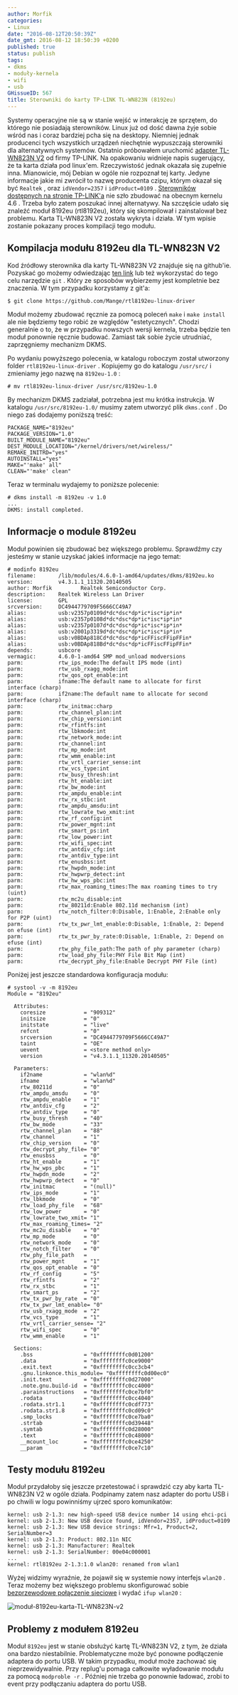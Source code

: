 ```yaml
---
author: Morfik
categories:
- Linux
date: "2016-08-12T20:50:39Z"
date_gmt: 2016-08-12 18:50:39 +0200
published: true
status: publish
tags:
- dkms
- moduły-kernela
- wifi
- usb
GHissueID: 567
title: Sterowniki do karty TP-LINK TL-WN823N (8192eu)
---
```


Systemy operacyjne nie są w stanie wejść w interakcję ze sprzętem, do którego nie posiadają
sterowników. Linux już od dość dawna żyje sobie wśród nas i coraz bardziej pcha się na desktopy.
Niemniej jednak producenci tych wszystkich urządzeń niechętnie wypuszczają sterowniki dla
alternatywnych systemów. Ostatnio próbowałem uruchomić [adapter TL-WN823N
V2](http://www.tp-link.com.pl/products/details/TL-WN823N.html) od firmy TP-LINK. Na opakowaniu
widnieje napis sugerujący, że ta karta działa pod linux'em. Rzeczywistość jednak okazała się
zupełnie inna. Mianowicie, mój Debian w ogóle nie rozpoznał tej karty. Jedyne informacje jakie mi
zwrócił to nazwę producenta czipu, którym okazał się być `Realtek` , oraz `idVendor=2357` i
`idProduct=0109` . [Sterowników dostępnych na stronie
TP-LINK'a](http://www.tp-link.com/en/download/TL-WN823N.html#Driver) nie szło zbudować na obecnym
kernelu 4.6 . Trzeba było zatem poszukać innej alternatywy. Na szczęście udało się znaleźć moduł
8192eu (rtl8192eu), który się skompilował i zainstalował bez problemu. Karta TL-WN823N V2 została
wykryta i działa. W tym wpisie zostanie pokazany proces kompilacji tego modułu.

<!--more-->
## Kompilacja modułu 8192eu dla TL-WN823N V2

Kod źródłowy sterownika dla karty TL-WN823N V2 znajduje się na github'ie. Pozyskać go możemy
odwiedzając [ten link](https://github.com/Mange/rtl8192eu-linux-driver) lub też wykorzystać do tego
celu narzędzie `git` . Który ze sposobów wybierzemy jest kompletnie bez znaczenia. W tym przypadku
korzystamy z git'a:

    $ git clone https://github.com/Mange/rtl8192eu-linux-driver

Moduł możemy zbudować ręcznie za pomocą poleceń `make` i `make install` ale nie będziemy tego robić
ze względów "estetycznych". Chodzi generalnie o to, że w przypadku nowszych wersji kernela, trzeba
będzie ten moduł ponownie ręcznie budować. Zamiast tak sobie życie utrudniać, zaprzęgniemy
mechanizm DKMS.

Po wydaniu powyższego polecenia, w katalogu roboczym został utworzony folder
`rtl8192eu-linux-driver` . Kopiujemy go do katalogu `/usr/src/` i zmieniamy jego nazwę na
`8192eu-1.0` :

    # mv rtl8192eu-linux-driver /usr/src/8192eu-1.0

By mechanizm DKMS zadziałał, potrzebna jest mu krótka instrukcja. W katalogu `/usr/src/8192eu-1.0/`
musimy zatem utworzyć plik `dkms.conf` . Do niego zaś dodajemy poniższą treść:

    PACKAGE_NAME="8192eu"
    PACKAGE_VERSION="1.0"
    BUILT_MODULE_NAME="8192eu"
    DEST_MODULE_LOCATION="/kernel/drivers/net/wireless/"
    REMAKE_INITRD="yes"
    AUTOINSTALL="yes"
    MAKE="'make' all"
    CLEAN="'make' clean"

Teraz w terminalu wydajemy to poniższe polecenie:

    # dkms install -m 8192eu -v 1.0
    ...
    DKMS: install completed.

## Informacje o module 8192eu

Moduł powinien się zbudować bez większego problemu. Sprawdźmy czy jesteśmy w stanie uzyskać jakieś
informacje na jego temat:

    # modinfo 8192eu
    filename:       /lib/modules/4.6.0-1-amd64/updates/dkms/8192eu.ko
    version:        v4.3.1.1_11320.20140505
    author: Morfik         Realtek Semiconductor Corp.
    description:    Realtek Wireless Lan Driver
    license:        GPL
    srcversion:     DC4944779709F5666CC49A7
    alias:          usb:v2357p0109d*dc*dsc*dp*ic*isc*ip*in*
    alias:          usb:v2357p0108d*dc*dsc*dp*ic*isc*ip*in*
    alias:          usb:v2357p0107d*dc*dsc*dp*ic*isc*ip*in*
    alias:          usb:v2001p3319d*dc*dsc*dp*ic*isc*ip*in*
    alias:          usb:v0BDAp818Cd*dc*dsc*dp*icFFiscFFipFFin*
    alias:          usb:v0BDAp818Bd*dc*dsc*dp*icFFiscFFipFFin*
    depends:        usbcore
    vermagic:       4.6.0-1-amd64 SMP mod_unload modversions
    parm:           rtw_ips_mode:The default IPS mode (int)
    parm:           rtw_usb_rxagg_mode:int
    parm:           rtw_qos_opt_enable:int
    parm:           ifname:The default name to allocate for first interface (charp)
    parm:           if2name:The default name to allocate for second interface (charp)
    parm:           rtw_initmac:charp
    parm:           rtw_channel_plan:int
    parm:           rtw_chip_version:int
    parm:           rtw_rfintfs:int
    parm:           rtw_lbkmode:int
    parm:           rtw_network_mode:int
    parm:           rtw_channel:int
    parm:           rtw_mp_mode:int
    parm:           rtw_wmm_enable:int
    parm:           rtw_vrtl_carrier_sense:int
    parm:           rtw_vcs_type:int
    parm:           rtw_busy_thresh:int
    parm:           rtw_ht_enable:int
    parm:           rtw_bw_mode:int
    parm:           rtw_ampdu_enable:int
    parm:           rtw_rx_stbc:int
    parm:           rtw_ampdu_amsdu:int
    parm:           rtw_lowrate_two_xmit:int
    parm:           rtw_rf_config:int
    parm:           rtw_power_mgnt:int
    parm:           rtw_smart_ps:int
    parm:           rtw_low_power:int
    parm:           rtw_wifi_spec:int
    parm:           rtw_antdiv_cfg:int
    parm:           rtw_antdiv_type:int
    parm:           rtw_enusbss:int
    parm:           rtw_hwpdn_mode:int
    parm:           rtw_hwpwrp_detect:int
    parm:           rtw_hw_wps_pbc:int
    parm:           rtw_max_roaming_times:The max roaming times to try (uint)
    parm:           rtw_mc2u_disable:int
    parm:           rtw_80211d:Enable 802.11d mechanism (int)
    parm:           rtw_notch_filter:0:Disable, 1:Enable, 2:Enable only for P2P (uint)
    parm:           rtw_tx_pwr_lmt_enable:0:Disable, 1:Enable, 2: Depend on efuse (int)
    parm:           rtw_tx_pwr_by_rate:0:Disable, 1:Enable, 2: Depend on efuse (int)
    parm:           rtw_phy_file_path:The path of phy parameter (charp)
    parm:           rtw_load_phy_file:PHY File Bit Map (int)
    parm:           rtw_decrypt_phy_file:Enable Decrypt PHY File (int)

Poniżej jest jeszcze standardowa konfiguracja modułu:

    # systool -v -m 8192eu
    Module = "8192eu"

      Attributes:
        coresize            = "909312"
        initsize            = "0"
        initstate           = "live"
        refcnt              = "0"
        srcversion          = "DC4944779709F5666CC49A7"
        taint               = "OE"
        uevent              = <store method only>
        version             = "v4.3.1.1_11320.20140505"

      Parameters:
        if2name             = "wlan%d"
        ifname              = "wlan%d"
        rtw_80211d          = "0"
        rtw_ampdu_amsdu     = "0"
        rtw_ampdu_enable    = "1"
        rtw_antdiv_cfg      = "2"
        rtw_antdiv_type     = "0"
        rtw_busy_thresh     = "40"
        rtw_bw_mode         = "33"
        rtw_channel_plan    = "88"
        rtw_channel         = "1"
        rtw_chip_version    = "0"
        rtw_decrypt_phy_file= "0"
        rtw_enusbss         = "0"
        rtw_ht_enable       = "1"
        rtw_hw_wps_pbc      = "1"
        rtw_hwpdn_mode      = "2"
        rtw_hwpwrp_detect   = "0"
        rtw_initmac         = "(null)"
        rtw_ips_mode        = "1"
        rtw_lbkmode         = "0"
        rtw_load_phy_file   = "68"
        rtw_low_power       = "0"
        rtw_lowrate_two_xmit= "1"
        rtw_max_roaming_times= "2"
        rtw_mc2u_disable    = "0"
        rtw_mp_mode         = "0"
        rtw_network_mode    = "0"
        rtw_notch_filter    = "0"
        rtw_phy_file_path   =
        rtw_power_mgnt      = "1"
        rtw_qos_opt_enable  = "0"
        rtw_rf_config       = "5"
        rtw_rfintfs         = "2"
        rtw_rx_stbc         = "1"
        rtw_smart_ps        = "2"
        rtw_tx_pwr_by_rate  = "0"
        rtw_tx_pwr_lmt_enable= "0"
        rtw_usb_rxagg_mode  = "2"
        rtw_vcs_type        = "1"
        rtw_vrtl_carrier_sense= "2"
        rtw_wifi_spec       = "0"
        rtw_wmm_enable      = "1"

      Sections:
        .bss                = "0xffffffffc0d01200"
        .data               = "0xffffffffc0ce9000"
        .exit.text          = "0xffffffffc0cc3cb4"
        .gnu.linkonce.this_module= "0xffffffffc0d00ec0"
        .init.text          = "0xffffffffc0d27000"
        .note.gnu.build-id  = "0xffffffffc0cc4000"
        .parainstructions   = "0xffffffffc0ce7bf0"
        .rodata             = "0xffffffffc0cc4040"
        .rodata.str1.1      = "0xffffffffc0cdf773"
        .rodata.str1.8      = "0xffffffffc0cd09c0"
        .smp_locks          = "0xffffffffc0ce7ba0"
        .strtab             = "0xffffffffc0d39448"
        .symtab             = "0xffffffffc0d28000"
        .text               = "0xffffffffc0c48000"
        __mcount_loc        = "0xffffffffc0ce4250"
        __param             = "0xffffffffc0ce7c10"

## Testy modułu 8192eu

Moduł przydałoby się jeszcze przetestować i sprawdzić czy aby karta TL-WN823N V2 w ogóle działa.
Podpinamy zatem nasz adapter do portu USB i po chwili w logu powinniśmy ujrzeć sporo komunikatów:

    kernel: usb 2-1.3: new high-speed USB device number 14 using ehci-pci
    kernel: usb 2-1.3: New USB device found, idVendor=2357, idProduct=0109
    kernel: usb 2-1.3: New USB device strings: Mfr=1, Product=2, SerialNumber=3
    kernel: usb 2-1.3: Product: 802.11n NIC
    kernel: usb 2-1.3: Manufacturer: Realtek
    kernel: usb 2-1.3: SerialNumber: 00e04c000001
    ...
    kernel: rtl8192eu 2-1.3:1.0 wlan20: renamed from wlan1

Wyżej widzimy wyraźnie, że pojawił się w systemie nowy interfejs `wlan20` . Teraz możemy bez
większego problemu skonfigurować sobie [bezprzewodowe połączenie
sieciowe](/post/konfiguracja-polaczenia-wifi-pod-debianem/) i wydać `ifup wlan20` :

![moduł-8192eu-karta-TL-WN823N-v2](/img/2016/08/1.moduł-8192eu-karta-TL-WN823N-v2.png#huge)

## Problemy z modułem 8192eu

Moduł `8192eu` jest w stanie obsłużyć kartę TL-WN823N V2, z tym, że działa ona bardzo niestabilnie.
Problematyczne może być ponowne podłączenie adaptera do portu USB. W takim przypadku, moduł może
zachować się nieprzewidywalnie. Przy replug'u pomaga całkowite wyładowanie modułu za pomocą
`modproble -r` . Później nie trzeba go ponownie ładować, zrobi to event przy podłączaniu adaptera do
portu USB.
